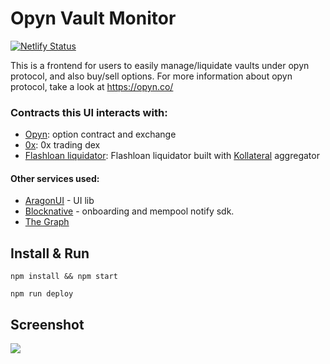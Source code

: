 # Opyn Vault Monitor

[![Netlify Status](https://api.netlify.com/api/v1/badges/aff350a5-fd8c-49c8-b8c6-c96bd69d5343/deploy-status)](https://app.netlify.com/sites/heuristic-babbage-d6f109/deploys)

This is a frontend for users to easily manage/liquidate vaults under opyn protocol, and also buy/sell options. For more information about opyn protocol, take a look at https://opyn.co/

### Contracts this UI interacts with:
* [Opyn](https://github.com/opynfinance/Convexity-Protocol): option contract and exchange
* [0x](https://0x.org/): 0x trading dex
* [Flashloan liquidator](https://github.com/antoncoding/LiquidatorBot): Flashloan liquidator built with [Kollateral](https://www.kollateral.co/) aggregator


#### Other services used:
* [AragonUI](https://github.com/aragon/aragon-ui) - UI lib
* [Blocknative](https://www.blocknative.com/) - onboarding and mempool notify sdk.
* [The Graph](https://thegraph.com/)


## Install & Run

```shell
npm install && npm start

npm run deploy
```

## Screenshot
![](https://i.imgur.com/CCZWQmM.png)

